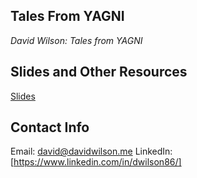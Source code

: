 ## Tales From YAGNI
_David Wilson: Tales from YAGNI_ 

## Slides and Other Resources
[Slides](https://docs.google.com/presentation/d/1JSwIdWAhqMC31rqk-KC2WiRuONRvrupWkhXp5J6H6Ks/edit?usp=sharing)

## Contact Info
Email: david@davidwilson.me
LinkedIn: [https://www.linkedin.com/in/dwilson86/]

